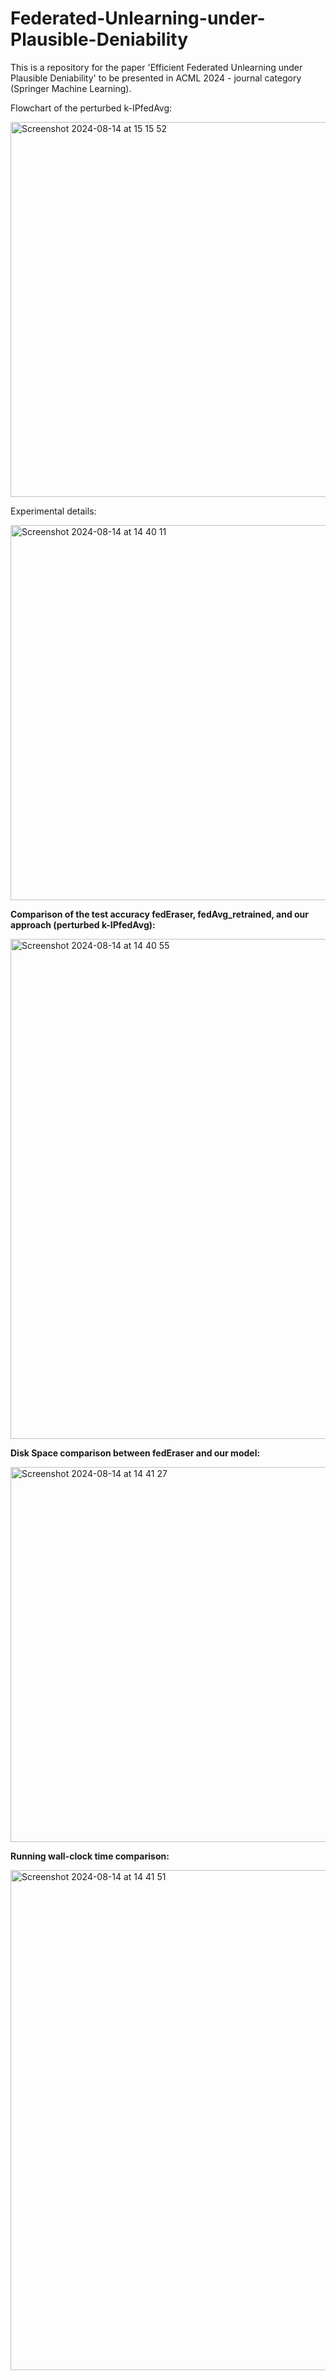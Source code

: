 # Federated-Unlearning-under-Plausible-Deniability
This is a repository for the paper 'Efficient Federated Unlearning under Plausible Deniability' to be presented in ACML 2024 - journal category (Springer Machine Learning).

Flowchart of the perturbed k-IPfedAvg:

<img width="600" alt="Screenshot 2024-08-14 at 15 15 52" src="https://github.com/user-attachments/assets/5e3be697-2bb2-41a8-8d58-b7f78a5ad5d3">

Experimental details:

<img width="600" alt="Screenshot 2024-08-14 at 14 40 11" src="https://github.com/user-attachments/assets/c1078e85-53da-44ac-b816-2d57e61fa1b7">


**Comparison of the test accuracy fedEraser, fedAvg_retrained, and our approach (perturbed k-IPfedAvg):**

<img width="800" alt="Screenshot 2024-08-14 at 14 40 55" src="https://github.com/user-attachments/assets/0016e8d0-a7e3-492a-89d4-52bb2aff58ed">

**Disk Space comparison between fedEraser and our model:**

<img width="600" alt="Screenshot 2024-08-14 at 14 41 27" src="https://github.com/user-attachments/assets/92c383dd-3d1e-4e78-99ec-6bc3f8d9effe">

**Running wall-clock time comparison:**

<img width="800" alt="Screenshot 2024-08-14 at 14 41 51" src="https://github.com/user-attachments/assets/b206ab9e-438b-43aa-8905-44ca63ce651a">

